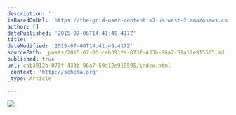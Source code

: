 ```yaml
---
description: ''
isBasedOnUrl: 'https://the-grid-user-content.s3-us-west-2.amazonaws.com/d8489919-9e91-490c-bc58-8613601bf4b5.jpg'
author: []
datePublished: '2015-07-06T14:41:49.417Z'
title: ''
dateModified: '2015-07-06T14:41:49.417Z'
sourcePath: _posts/2015-07-06-cab3912a-073f-433b-96a7-59a12e915505.md
published: true
url: cab3912a-073f-433b-96a7-59a12e915505/index.html
_context: 'http://schema.org'
_type: Article

---
```

![](https://the-grid-user-content.s3-us-west-2.amazonaws.com/d8489919-9e91-490c-bc58-8613601bf4b5.jpg)